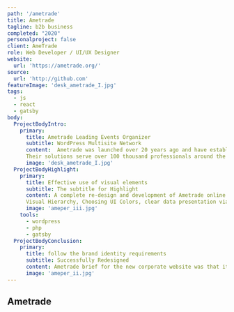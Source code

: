 ```yaml
---
path: '/ametrade'
title: Ametrade
tagline: b2b business
completed: "2020"
personalproject: false
client: AmeTrade
role: Web Developer / UI/UX Designer
website:
  url: 'https://ametrade.org/'
source:
  url: 'http://github.com'
featureImage: 'desk_ametrade_I.jpg'
tags:
  - js
  - react
  - gatsby
body:
  ProjectBodyIntro:
    primary:
      title: Ametrade Leading Events Organizer
      subtitle: WordPress Multisite Network
      content:  Ametrade was launched over 20 years ago and have established themselves as a leader organising world-class industry focused events.
      Their solutions serve over 100 thousand professionals around the world to showcase products and services. Building a centralized content management system, Media management in one place (shared media across the multisite) Updating the outdated look and feel of the blogs and create a better and modern vision Audience International had to support differente languages The booking system is a flexible form with several dropdowns
      image: 'desk_ametrade_I.jpg'
  ProjectBodyHighlight:
    primary:
      title: Effective use of visual elements
      subtitle: The subtitle for Highlight
      content: A complete re-design and development of Ametrade online. A key aim for this project was to deliver an outstanding brand & interactive online experience for users, one that allowed the user to simply and quickly access information on Ametrade services.
      Visual Hierarchy, Choosing UI Colors, clear data presentation via menus, catalogs, etc. technical and server-side considerations. all WordPress Core, plugins and themes updates, and user management can be done from one centralized place, instead of having the need to update each site separately.
      image: 'ameper_iii.jpg'
    tools:
      - wordpress
      - php
      - gatsby
  ProjectBodyConclusion:
    primary:
      title: follow the brand identity requirements
      subtitle: Successfully Redesigned
      content: Ametrade brief for the new corporate website was that it must be clear, clean and highlight its brand, ethics and strength in the events market. A careful look into the style definitions of the main site and coming up with a similar look and feel for the new theme.
      image: 'ameper_ii.jpg'
---
```


## Ametrade